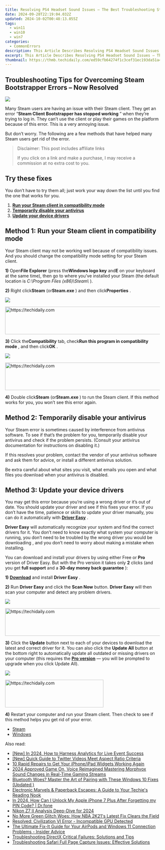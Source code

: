 ```yaml
---
title: Resolving PS4 Headset Sound Issues – The Best Troubleshooting Strategies
date: 2024-09-28T22:19:04.032Z
updated: 2024-10-02T00:48:13.055Z
tags:
  - win11
  - win10
  - win7
categories:
  - CommonErrors
description: This Article Describes Resolving PS4 Headset Sound Issues – The Best Troubleshooting Strategies
excerpt: This Article Describes Resolving PS4 Headset Sound Issues – The Best Troubleshooting Strategies
thumbnail: https://thmb.techidaily.com/ed59cfb64274f1c3cef31ec193da51a46dc4b1758c31b372bba92f57a24379da.jpg
---
```


## Troubleshooting Tips for Overcoming Steam Bootstrapper Errors – Now Resolved

![](https://images.drivereasy.com/wp-content/uploads/2018/04/img_5ad6bea2ec3c6.png)

 Many Steam users are having an issue with their Steam client. They get an error “**Steam Client Bootstrapper has stopped working** ” when they’re trying to log in. They can’t use the client or play their games on the platform because of this error. This is a very annoying issue.

 But don’t worry. The following are a few methods that have helped many Steam users get rid of the error.

>  Disclaimer: This post includes affiliate links
>
>  If you click on a link and make a purchase, I may receive a commission at no extra cost to you.
>

## Try these fixes

 You don’t have to try them all; just work your way down the list until you find the one that works for you.

1. [**Run your Steam client in compatibility mode**](https://tools.techidaily.com/drivereasy/download/)
2. [**Temporarily disable your antivirus**](https://tools.techidaily.com/drivereasy/download/)
3. [**Update your device drivers**](https://tools.techidaily.com/drivereasy/download/)

##  Method 1: Run your Steam client in compatibility mode

 Your Steam client may not be working well because of compatibility issues. And you should change the compatibility mode setting for your Steam client.

**1)** Open**File Explorer** (press the**Windows logo key** and**E** on your keyboard at the same time), then go to where you’ve installed your Steam (the default location is _C:\\Program Files (x86)\\Steam\\_ ).

**2)** Right click**Steam** (or**Steam.exe** ) and then click**Properties** .

![](https://images.drivereasy.com/wp-content/uploads/2018/04/img_5ad6c97719d17.jpg)

<!-- affiliate ads begin -->
<a href="https://unicoeye.pxf.io/c/5597632/2134236/18498" target="_top" id="2134236">
  <img src="//a.impactradius-go.com/display-ad/18498-2134236" border="0" alt="https://techidaily.com" width="728" height="90"/>
</a>
<img height="0" width="0" src="https://unicoeye.pxf.io/i/5597632/2134236/18498" style="position:absolute;visibility:hidden;" border="0" />
<!-- affiliate ads end -->

**3)** Click the**Compatibility** tab, check**Run this program in compatibility** **mode** , and then click**OK** .

![](https://images.drivereasy.com/wp-content/uploads/2018/04/img_5ad6ca563d08d.png)

<!-- affiliate ads begin -->
<a href="https://ephamedtechinc.pxf.io/c/5597632/2136615/26400" target="_top" id="2136615">
  <img src="//a.impactradius-go.com/display-ad/26400-2136615" border="0" alt="https://techidaily.com" width="728" height="90"/>
</a>
<img height="0" width="0" src="https://ephamedtechinc.pxf.io/i/5597632/2136615/26400" style="position:absolute;visibility:hidden;" border="0" />
<!-- affiliate ads end -->

**4)**  Double click**Steam** (or**Steam.exe** ) to run the Steam client. If this method works for you, you won’t see this error again.

##  Method 2: Temporarily disable your antivirus

 Your Steam error is sometimes caused by interference from antivirus software. To see if that’s the problem for you, temporarily disable your antivirus and check if the problem persists. (Consult your antivirus documentation for instructions on disabling it.)

 If this resolves your problem, contact the vendor of your antivirus software and ask them for advice, or install a different antivirus solution.

 Be extra careful about what sites you visit, what emails you open and what files you download when your antivirus is disabled.

##  Method 3: Update your device drivers

 You may get this error because you’re using a wrong driver or it’s out of date. You should update your driver and see if this fixes your error. If you don’t have the time, patience or skills to update your driver manually, you can do it automatically with [**Driver Easy**](https://tools.techidaily.com/drivereasy/download/) .

**Driver Easy**  will automatically recognize your system and find the correct drivers for it. You don’t need to know exactly what system your computer is running, you don’t need to be troubled by the wrong driver you would be downloading , and you don’t need to worry about making a mistake when installing.

 You can download and install your drivers by using either Free or **Pro**  version of Driver Easy. But with the Pro version it takes only **2**  clicks (and you get **full support** and a **30-day money back guarantee** ):

**1)** [**Download**](https://tools.techidaily.com/drivereasy/download/) and install **Driver Easy** .

**2)** Run **Driver Easy** and click the **Scan Now** button. **Driver Easy**  will then scan your computer and detect any problem drivers.

![](https://images.drivereasy.com/wp-content/uploads/2018/04/img_5ad6ea20dde47.png)

<!-- affiliate ads begin -->
<a href="https://appsumo.8odi.net/c/5597632/2123737/7443" target="_top" id="2123737">
  <img src="//a.impactradius-go.com/display-ad/7443-2123737" border="0" alt="https://techidaily.com" width="728" height="90"/>
</a>
<img height="0" width="0" src="https://appsumo.8odi.net/i/5597632/2123737/7443" style="position:absolute;visibility:hidden;" border="0" />
<!-- affiliate ads end -->

**3)**  Click the **Update**  button next to each of your devices to download the latest and correct driver for it. You can also click the **Update All**  button at the bottom right to automatically update all outdated or missing drivers on your computer (this requires the **[Pro version](https://tools.techidaily.com/drivereasy/download/)**  — you will be prompted to upgrade when you click Update All).

![](https://images.drivereasy.com/wp-content/uploads/2018/04/img_5ad6edacb29c1.jpg)

<!-- affiliate ads begin -->
<a href="https://aligracehair.sjv.io/c/5597632/2135401/19272" target="_top" id="2135401">
  <img src="//a.impactradius-go.com/display-ad/19272-2135401" border="0" alt="https://techidaily.com" width="320" height="90"/>
</a>
<img height="0" width="0" src="https://aligracehair.sjv.io/i/5597632/2135401/19272" style="position:absolute;visibility:hidden;" border="0" />
<!-- affiliate ads end -->

**4)** Restart your computer and run your Steam client. Then check to see if this method helps you get rid of your error.

* [Steam](https://tools.techidaily.com/drivereasy/download/)
* [Windows](https://tools.techidaily.com/drivereasy/download/)

<ins class="adsbygoogle"
     style="display:block"
     data-ad-format="autorelaxed"
     data-ad-client="ca-pub-7571918770474297"
     data-ad-slot="1223367746"></ins>

<ins class="adsbygoogle"
     style="display:block"
     data-ad-client="ca-pub-7571918770474297"
     data-ad-slot="8358498916"
     data-ad-format="auto"
     data-full-width-responsive="true"></ins>

<span class="atpl-alsoreadstyle">Also read:</span>
<div><ul>
<li><a href="https://article-files.techidaily.com/new-in-2024-how-to-harness-analytics-for-live-event-success/"><u>[New] In 2024, How to Harness Analytics for Live Event Success</u></a></li>
<li><a href="https://twitter-videos.techidaily.com/new-quick-guide-to-twitter-videos-meet-aspect-ratio-criteria/"><u>[New] Quick Guide to Twitter Videos Meet Aspect Ratio Criteria</u></a></li>
<li><a href="https://fox-that.techidaily.com/10-rapid-repairs-to-get-your-iphoneipad-widgets-working-again/"><u>10 Rapid Repairs to Get Your iPhone/iPad Widgets Working Again</u></a></li>
<li><a href="https://audio-editing.techidaily.com/2024-approved-game-on-voice-reimagined-mastering-morphvox-sound-changes-in-real-time-gaming-streams/"><u>2024 Approved Game On, Voice Reimagined Mastering Morphvox Sound Changes in Real-Time Gaming Streams</u></a></li>
<li><a href="https://common-error.techidaily.com/bluetooth-woes-master-the-art-of-pairing-with-these-windows-10-fixes-updated/"><u>Bluetooth Woes? Master the Art of Pairing with These Windows 10 Fixes (Updated )</u></a></li>
<li><a href="https://technical-tips.techidaily.com/electronic-marvels-and-paperback-escapes-a-guide-to-your-techies-reading-nook/"><u>Electronic Marvels & Paperback Escapes: A Guide to Your Techie's Reading Nook</u></a></li>
<li><a href="https://iphone-unlock.techidaily.com/in-2024-how-can-i-unlock-my-apple-iphone-7-plus-after-forgetting-my-pin-code-drfone-by-drfone-ios/"><u>In 2024, How Can I Unlock My Apple iPhone 7 Plus After Forgetting my PIN Code? | Dr.fone</u></a></li>
<li><a href="https://some-guidance.techidaily.com/nikon-z7-ii-analysis-deep-dive-for-2024/"><u>Nikon Z7 II Analysis Deep-Dive for 2024</u></a></li>
<li><a href="https://common-error.techidaily.com/no-more-green-glitch-woes-how-nba-2k21s-latest-fix-clears-the-field/"><u>No More Green Glitch Woes: How NBA 2K21's Latest Fix Clears the Field</u></a></li>
<li><a href="https://common-error.techidaily.com/resolved-civilization-vi-error-incompatible-gpu-detected/"><u>Resolved: Civilization VI Error - Incompatible GPU Detected</u></a></li>
<li><a href="https://common-error.techidaily.com/the-ultimate-fix-it-guide-for-your-airpods-and-windows-11-connection-problems-insider-advice/"><u>The Ultimate Fix-It Guide for Your AirPods and Windows 11 Connection Problems - Insider Advice</u></a></li>
<li><a href="https://common-error.techidaily.com/troubleshooting-directx-critical-failures-solutions-and-tips/"><u>Troubleshooting DirectX Critical Failures: Solutions and Tips</u></a></li>
<li><a href="https://fox-that.techidaily.com/troubleshooting-safari-full-page-capture-issues-effective-solutions/"><u>Troubleshooting Safari Full Page Capture Issues: Effective Solutions</u></a></li>
</ul></div>

